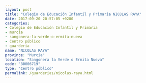 ```yaml
---
layout: post
title: "Colegio de Educación Infantil y Primaria NICOLAS RAYA"
date: 2017-09-20 20:57:05 +0200
categories:
- Colegio de Educación Infantil y Primaria
- murcia
- sangonera-la-verde-o-ermita-nueva
- Centro público
- guarderia
name: "NICOLAS RAYA"
province: "Murcia"
location: "Sangonera la Verde o Ermita Nueva"
code: "30006719"
type: "Centro público"
permalink: /guarderias/nicolas-raya.html
---
```

